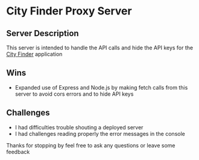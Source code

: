 # City Finder Proxy Server

## Server Description

This server is intended to handle the API calls and hide the API keys for the [City Finder](https://city-finder-2107.herokuapp.com/) application

## Wins

- Expanded use of Express and Node.js by making fetch calls from this server to avoid cors errors and to hide API keys

## Challenges 

- I had difficulties trouble shouting a deployed server
- I had challenges reading properly the error messages in the console

Thanks for stopping by feel free to ask any questions or leave some feedback

